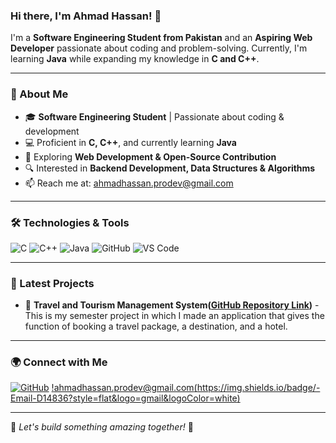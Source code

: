 ### Hi there, I'm Ahmad Hassan! 👋

I'm a **Software Engineering Student from Pakistan** and an **Aspiring Web Developer** passionate about coding and problem-solving. Currently, I'm learning **Java** while expanding my knowledge in **C and C++**.

---

### 🚀 About Me
- 🎓 **Software Engineering Student** | Passionate about coding & development
- 💻 Proficient in **C, C++**, and currently learning **Java**
- 🌱 Exploring **Web Development & Open-Source Contribution**
- 🔍 Interested in **Backend Development, Data Structures & Algorithms**
- 📫 Reach me at: ahmadhassan.prodev@gmail.com

---

### 🛠️ Technologies & Tools

![C](https://img.shields.io/badge/-C-00599C?style=flat&logo=c&logoColor=white)
![C++](https://img.shields.io/badge/-C++-00599C?style=flat&logo=c%2B%2B&logoColor=white)
![Java](https://img.shields.io/badge/-Java-007396?style=flat&logo=java&logoColor=white)
![GitHub](https://img.shields.io/badge/-GitHub-181717?style=flat&logo=github&logoColor=white)
![VS Code](https://img.shields.io/badge/-VS%20Code-007ACC?style=flat&logo=visual-studio-code&logoColor=white)

---

### 📌 Latest Projects
- 🚀 **Travel and Tourism Management System([GitHub Repository Link](https://github.com/ahmadhassan-prodev/Travel-and-Tourism-Management-System))** - This is my semester project in which I made an application that gives the function of booking a travel package, a destination, and a hotel.
---

### 🌍 Connect with Me
[![GitHub](https://img.shields.io/badge/-GitHub-181717?style=flat&logo=github)](https://github.com/ahmadhassan-dev)
[!ahmadhassan.prodev@gmail.com(https://img.shields.io/badge/-Email-D14836?style=flat&logo=gmail&logoColor=white)](mailto:ahmadhassan.prodev@gmail.com)

---

🔹 *Let's build something amazing together!* 🚀
